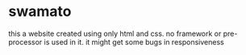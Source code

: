 # swamato
this a website created using only html and css. no framework or pre-processor is used in it. it might get some bugs in responsiveness
